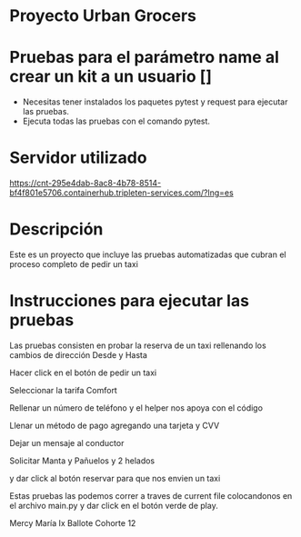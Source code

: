 # Proyecto Urban Grocers

# Pruebas para el parámetro name al crear un kit a un usuario []
- Necesitas tener instalados los paquetes pytest y request para ejecutar las pruebas.
- Ejecuta todas las pruebas con el comando pytest.

# Servidor utilizado
https://cnt-295e4dab-8ac8-4b78-8514-bf4f801e5706.containerhub.tripleten-services.com/?lng=es

# Descripción
Este es un proyecto que incluye las pruebas automatizadas que cubran el proceso completo de pedir un taxi

# Instrucciones para ejecutar las pruebas
Las pruebas consisten en probar la reserva de un taxi rellenando
los cambios de dirección Desde y Hasta

Hacer click en el botón de pedir un taxi

Seleccionar la tarifa Comfort

Rellenar un número de teléfono y el helper nos apoya con el código

Llenar un método de pago agregando una tarjeta y CVV

Dejar un mensaje al conductor

Solicitar Manta y Pañuelos y 2 helados

y dar click al botón reservar para que nos envien un taxi

Estas pruebas las podemos correr a traves de 
current file colocandonos en el archivo main.py y dar click en el botón
verde de play.


Mercy María Ix Ballote
Cohorte 12 
